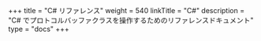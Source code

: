+++
title = "C# リファレンス"
weight = 540
linkTitle = "C#"
description = "C# でプロトコルバッファクラスを操作するためのリファレンスドキュメント"
type = "docs"
+++
